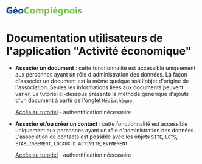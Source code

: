![picto](https://github.com/sigagglocompiegne/orga_gest_igeo/blob/master/doc/img/geocompiegnois_2020_reduit_v2.png)

# Documentation utilisateurs de l'application "Activité économique" #

 * **Associer un document** : cette fonctionnalité est accessible uniquement aux personnes ayant un rôle d'administration des données. La façon d'associer un document est la même quelque soit l'objet d'origine de l'association. Seules les informations liées aux documents peuvent varier. Le tutoriel ci-dessous présente la méthode générique d'ajouts d'un document à partir de l'onglet `Médiathèque`.
 
    [Accès au tutoriel](https://geo.compiegnois.fr/portail/index.php/2020/06/09/comment-gerer-les-documents-lies/) - authentification nécessaire
    
 * **Associer et/ou créer un contact** : cette fonctionnalité est accessible uniquement aux personnes ayant un rôle d'administration des données. L'association de contacts est possible avec les objets `SITE`, `LOTS`, `ETABLISSEMENT`, `LOCAUX D'ACTIVITE`, `EVENEMENT`.
  
    [Accès au tutoriel](https://geo.compiegnois.fr/portail/index.php/2020/06/09/comment-gerer-les-documents-lies/) - authentification nécessaire





